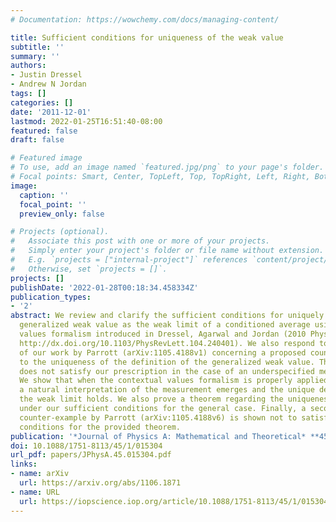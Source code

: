 ```yaml
---
# Documentation: https://wowchemy.com/docs/managing-content/

title: Sufficient conditions for uniqueness of the weak value
subtitle: ''
summary: ''
authors:
- Justin Dressel
- Andrew N Jordan
tags: []
categories: []
date: '2011-12-01'
lastmod: 2022-01-25T16:51:40-08:00
featured: false
draft: false

# Featured image
# To use, add an image named `featured.jpg/png` to your page's folder.
# Focal points: Smart, Center, TopLeft, Top, TopRight, Left, Right, BottomLeft, Bottom, BottomRight.
image:
  caption: ''
  focal_point: ''
  preview_only: false

# Projects (optional).
#   Associate this post with one or more of your projects.
#   Simply enter your project's folder or file name without extension.
#   E.g. `projects = ["internal-project"]` references `content/project/deep-learning/index.md`.
#   Otherwise, set `projects = []`.
projects: []
publishDate: '2022-01-28T00:18:34.458334Z'
publication_types:
- '2'
abstract: We review and clarify the sufficient conditions for uniquely defining the
  generalized weak value as the weak limit of a conditioned average using the contextual
  values formalism introduced in Dressel, Agarwal and Jordan (2010 Phys. Rev. Lett.
  http://dx.doi.org/10.1103/PhysRevLett.104.240401). We also respond to criticism
  of our work by Parrott (arXiv:1105.4188v1) concerning a proposed counter-example
  to the uniqueness of the definition of the generalized weak value. The counter-example
  does not satisfy our prescription in the case of an underspecified measurement context.
  We show that when the contextual values formalism is properly applied to this example,
  a natural interpretation of the measurement emerges and the unique definition in
  the weak limit holds. We also prove a theorem regarding the uniqueness of the definition
  under our sufficient conditions for the general case. Finally, a second proposed
  counter-example by Parrott (arXiv:1105.4188v6) is shown not to satisfy the sufficiency
  conditions for the provided theorem.
publication: '*Journal of Physics A: Mathematical and Theoretical* **45**, 015304'
doi: 10.1088/1751-8113/45/1/015304
url_pdf: papers/JPhysA.45.015304.pdf
links:
- name: arXiv
  url: https://arxiv.org/abs/1106.1871
- name: URL
  url: https://iopscience.iop.org/article/10.1088/1751-8113/45/1/015304/meta
---
```

